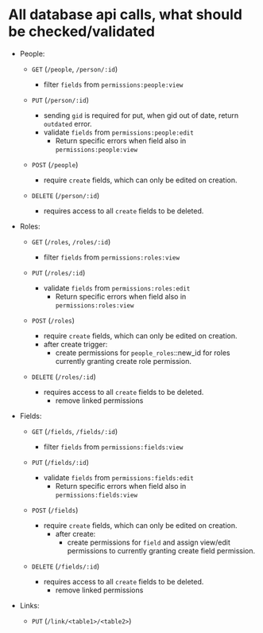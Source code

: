 # All database api calls, what should be checked/validated

* People:
  * `GET` (`/people`, `/person/:id`)
    * filter `fields` from `permissions:people:view`

  * `PUT` (`/person/:id`)
    * sending `gid` is required for put, when gid out of date, return `outdated` error.
    * validate `fields` from `permissions:people:edit`
      * Return specific errors when field also in `permissions:people:view`

  * `POST` (`/people`)
    * require `create` fields, which can only be edited on creation.

  * `DELETE` (`/person/:id`)
    * requires access to all `create` fields to be deleted. 

* Roles:
  * `GET` (`/roles`, `/roles/:id`)
    * filter `fields` from `permissions:roles:view`

  * `PUT` (`/roles/:id`)
    * validate `fields` from `permissions:roles:edit`
      * Return specific errors when field also in `permissions:roles:view`

  * `POST` (`/roles`)
    * require `create` fields, which can only be edited on creation.
    * after create trigger:
      * create permissions for `people_roles`::new_id for roles currently granting create role permission. 

  * `DELETE` (`/roles/:id`)
    * requires access to all `create` fields to be deleted. 
      * remove linked permissions

* Fields:
  * `GET` (`/fields`, `/fields/:id`)
    * filter `fields` from `permissions:fields:view`

  * `PUT` (`/fields/:id`)
    * validate `fields` from `permissions:fields:edit`
      * Return specific errors when field also in `permissions:fields:view`

  * `POST` (`/fields`)
    * require `create` fields, which can only be edited on creation.
      * after create:
        * create permissions for `field` and assign view/edit permissions to currently granting create field permission.

  * `DELETE` (`/fields/:id`)
    * requires access to all `create` fields to be deleted. 
      * remove linked permissions

* Links:
  * `PUT` (`/link/<table1>/<table2>`)